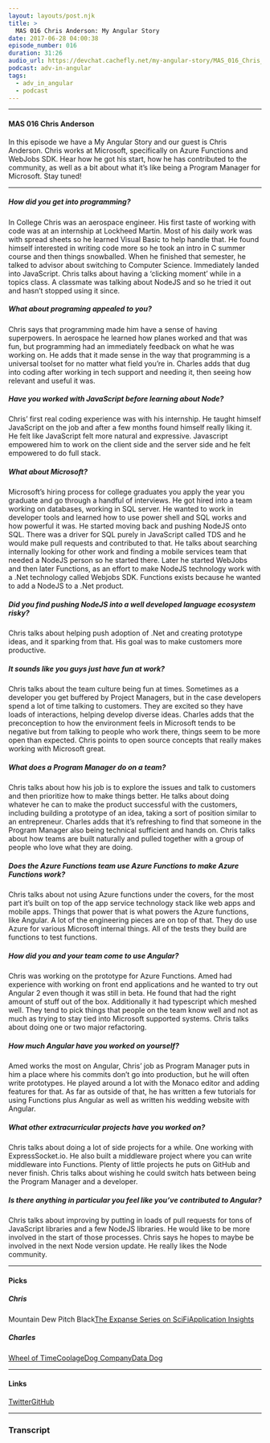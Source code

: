 ```yaml
---
layout: layouts/post.njk
title: >
  MAS 016 Chris Anderson: My Angular Story
date: 2017-06-28 04:00:38
episode_number: 016
duration: 31:26
audio_url: https://devchat.cachefly.net/my-angular-story/MAS_016_Chris_Anderson.mp3
podcast: adv-in-angular
tags:
  - adv_in_angular
  - podcast
---
```


---

#### MAS 016 Chris Anderson

In this episode we have a My Angular Story and our guest is Chris Anderson. Chris works at Microsoft, specifically on Azure Functions and WebJobs SDK. Hear how he got his start, how he has contributed to the community, as well as a bit about what it’s like being a Program Manager for Microsoft. Stay tuned!

---

##### How did you get into programming?

In College Chris was an aerospace engineer. His first taste of working with code was at an internship at Lockheed Martin. Most of his daily work was with spread sheets so he learned Visual Basic to help handle that. He found himself interested in writing code more so he took an intro in C summer course and then things snowballed. When he finished that semester, he talked to advisor about switching to Computer Science. Immediately landed into JavaScript. Chris talks about having a ‘clicking moment’ while in a topics class. A classmate was talking about NodeJS and so he tried it out and hasn’t stopped using it since.

##### What about programing appealed to you?

Chris says that programming made him have a sense of having superpowers. In aerospace he learned how planes worked and that was fun, but programming had an immediately feedback on what he was working on. He adds that it made sense in the way that programming is a universal toolset for no matter what field you’re in. Charles adds that dug into coding after working in tech support and needing it, then seeing how relevant and useful it was.

##### Have you worked with JavaScript before learning about Node?

Chris’ first real coding experience was with his internship. He taught himself JavaScript on the job and after a few months found himself really liking it. He felt like JavaScript felt more natural and expressive. Javascript empowered him to work on the client side and the server side and he felt empowered to do full stack.

##### What about Microsoft?

Microsoft’s hiring process for college graduates you apply the year you graduate and go through a handful of interviews. He got hired into a team working on databases, working in SQL server. He wanted to work in developer tools and learned how to use power shell and SQL works and how powerful it was. He started moving back and pushing NodeJS onto SQL. There was a driver for SQL purely in JavaScript called TDS and he would make pull requests and contributed to that. He talks about searching internally looking for other work and finding a mobile services team that needed a NodeJS person so he started there. Later he started WebJobs and then later Functions, as an effort to make NodeJS technology work with a .Net technology called Webjobs SDK. Functions exists because he wanted to add a NodeJS to a .Net product.

##### Did you find pushing NodeJS into a well developed language ecosystem risky?

Chris talks about helping push adoption of .Net and creating prototype ideas, and it sparking from that. His goal was to make customers more productive.

##### It sounds like you guys just have fun at work?

Chris talks about the team culture being fun at times. Sometimes as a developer you get buffered by Project Managers, but in the case developers spend a lot of time talking to customers. They are excited so they have loads of interactions, helping develop diverse ideas. Charles adds that the preconception to how the environment feels in Microsoft tends to be negative but from talking to people who work there, things seem to be more open than expected. Chris points to open source concepts that really makes working with Microsoft great.

##### What does a Program Manager do on a team?

Chris talks about how his job is to explore the issues and talk to customers and then prioritize how to make things better. He talks about doing whatever he can to make the product successful with the customers, including building a prototype of an idea, taking a sort of position similar to an entrepreneur. Charles adds that it’s refreshing to find that someone in the Program Manager also being technical sufficient and hands on. Chris talks about how teams are built naturally and pulled together with a group of people who love what they are doing.

##### Does the Azure Functions team use Azure Functions to make Azure Functions work?

Chris talks about not using Azure functions under the covers, for the most part it’s built on top of the app service technology stack like web apps and mobile apps. Things that power that is what powers the Azure functions, like Angular. A lot of the engineering pieces are on top of that. They do use Azure for various Microsoft internal things. All of the tests they build are functions to test functions.

##### How did you and your team come to use Angular?

Chris was working on the prototype for Azure Functions. Amed had experience with working on front end applications and he wanted to try out Angular 2 even though it was still in beta. He found that had the right amount of stuff out of the box. Additionally it had typescript which meshed well. They tend to pick things that people on the team know well and not as much as trying to stay tied into Microsoft supported systems. Chris talks about doing one or two major refactoring.

##### How much Angular have you worked on yourself?

Amed works the most on Angular, Chris’ job as Program Manager puts in him a place where his commits don’t go into production, but he will often write prototypes. He played around a lot with the Monaco editor and adding features for that. As far as outside of that, he has written a few tutorials for using Functions plus Angular as well as written his wedding website with Angular.

##### What other extracurricular projects have you worked on?

Chris talks about doing a lot of side projects for a while. One working with ExpressSocket.io. He also built a middleware project where you can write middleware into Functions. Plenty of little projects he puts on GitHub and never finish. Chris talks about wishing he could switch hats between being the Program Manager and a developer.

##### Is there anything in particular you feel like you’ve contributed to Angular?

Chris talks about improving by putting in loads of pull requests for tons of JavaScript libraries and a few NodeJS libraries. He would like to be more involved in the start of those processes. Chris says he hopes to maybe be involved in the next Node version update. He really likes the Node community.

---

#### Picks

##### Chris

Mountain Dew Pitch Black[The Expanse Series on SciFi](https://www.syfy.com/theexpanse)[Application Insights](https://azure.microsoft.com/en-us/services/application-insights/)

##### Charles

[Wheel of Time](https://www.amazon.com/Eye-World-Wheel-Time-Book/dp/0812511816)[Coolage](https://www.amazon.com/Coolidge-Amity-Shlaes/dp/0061967599)[Dog Company](https://www.amazon.com/Dog-Company-American-Soldiers-Abandoned/dp/1478908505)[Data Dog](https://www.datadoghq.com/lpg/?utm_source=Advertisement&utm_medium=GoogleAdsBrand&utm_campaign=GoogleAdsBrand-US&utm_content=Datadog&utm_keyword=%7Bkeyword%7D&utm_matchtype=%7Bmatchtype%7D&gclid=EAIaIQobChMIgOmj1qzi1AIV2B6BCh26hgIgEAAYASAAEgIvuvD_BwE)

---

#### Links

[Twitter](https://twitter.com/crandycodes?lang=en)[GitHub](https://github.com/christopheranderson)

---

### Transcript
